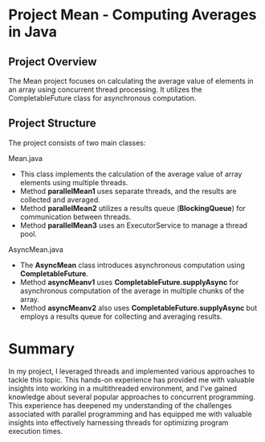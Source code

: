 # Project Mean - Computing Averages in Java
## Project Overview

The Mean project focuses on calculating the average value of elements in an array using concurrent thread processing. It utilizes the CompletableFuture class for asynchronous computation.

## Project Structure
The project consists of two main classes:

Mean.java
- This class implements the calculation of the average value of array elements using multiple threads.
- Method **parallelMean1** uses separate threads, and the results are collected and averaged.
- Method **parallelMean2** utilizes a results queue (**BlockingQueue**) for communication between threads.
- Method **parallelMean3** uses an ExecutorService to manage a thread pool.

AsyncMean.java
- The **AsyncMean** class introduces asynchronous computation using **CompletableFuture**.
- Method **asyncMeanv1** uses **CompletableFuture.supplyAsync** for asynchronous computation of the average in multiple chunks of the array.
- Method **asyncMeanv2** also uses **CompletableFuture.supplyAsync** but employs a results queue for collecting and averaging results.

# Summary
In my project, I leveraged threads and implemented various approaches to tackle this topic.
This hands-on experience has provided me with valuable insights into working in a multithreaded environment,
and I've gained knowledge about several popular approaches to concurrent programming.
This experience has deepened my understanding of the challenges associated with parallel programming and has
equipped me with valuable insights into effectively harnessing threads for optimizing program execution times.

